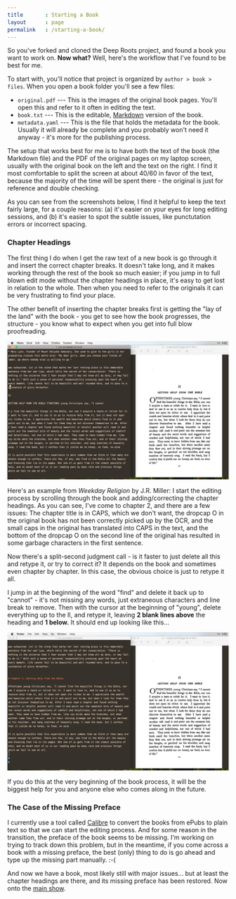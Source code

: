 ```yaml
---
title       : Starting a Book
layout      : page
permalink   : /starting-a-book/
---
```

So you've forked and cloned the Deep Roots project, and found a book you want to work on. **Now what?** Well, here's the workflow that I've found to be best for me.

To start with, you'll notice that project is organized by `author > book > files`. When you open a book folder you'll see a few files: 

-   `original.pdf` --- This is the images of the original book pages. You'll open this and refer to it often in editing the text.
-   `book.txt` --- This is the editable, [Markdown](/markdown-intro/) version of the book.
-   `metadata.yaml` --- This is the file that holds the metadata for the book. Usually it will already be complete and you probably won't need it anyway - it's more for the publishing process.

The setup that works best for me is to have both the text of the book (the Markdown file) and the PDF of the original pages on my laptop screen, usually with the original book on the left and the text on the right. I find it most comfortable to split the screen at about 40/60 in favor of the text, because the majority of the time will be spent there - the original is just for reference and double checking.

As you can see from the screenshots below, I find it helpful to keep the text fairly large, for a couple reasons: (a) it's easier on your eyes for long editing sessions, and (b) it's easier to spot the subtle issues, like punctutation errors or incorrect spacing.

### Chapter Headings

The first thing I do when I get the raw text of a new book is go through it and insert the correct chapter breaks. It doesn't take long, and it makes working through the rest of the book so much easier; if you jump in to full blown edit mode without the chapter headings in place, it's easy to get lost in relation to the whole. Then when you need to refer to the originals it can be very frustrating to find your place.

The other benefit of inserting the chapter breaks first is getting the "lay of the land" with the book - you get to see how the book progresses, the structure - you know what to expect when you get into full blow proofreading.

![](/assets/img/chapter-heading-1.png)

Here's an example from *Weekday Religion* by J.R. Miller: I start the editing process by scrolling through the book and adding/correcting the chapter headings. As you can see, I've come to chapter 2, and there are a few issues: The chapter title is in CAPS, which we don't want, the dropcap O in the original book has not been correctly picked up by the OCR, and the small caps in the original has translated into CAPS in the text, and the bottom of the dropcap O on the second line of the original has resulted in some garbage characters in the first sentence.

Now there's a split-second judgment call - is it faster to just delete all this and retype it, or try to correct it? It depends on the book and sometimes even chapter by chapter. In this case, the obvious choice is just to retype it all. 

I jump in at the beginning of the word "find" and delete it back up to "cannot" - it's not missing any words, just extraneous characters and line break to remove. Then with the cursor at the beginning of "young", delete everything up to the II, and retype it, leaving **2 blank lines above** the heading and **1 below.** It should end up looking like this…

![](/assets/img/chapter-heading-3.png)

If you do this at the very beginning of the book process, it will be the biggest help for you and anyone else who comes along in the future.

### The Case of the Missing Preface

I currently use a tool called [Calibre](http://calibre-ebook.com) to convert the books from ePubs to plain text so that we can start the editing process. And for some reason in the transition, the preface of the book seems to be missing. I'm working on trying to track down this problem, but in the meantime, if you come across a book with a missing preface, the best (only) thing to do is go ahead and type up the missing part manually. :-(

And now we have a book, most likely still with major issues… but at least the chapter headings are there, and its missing preface has been restored. Now onto the [main show](/basic-editing/).
